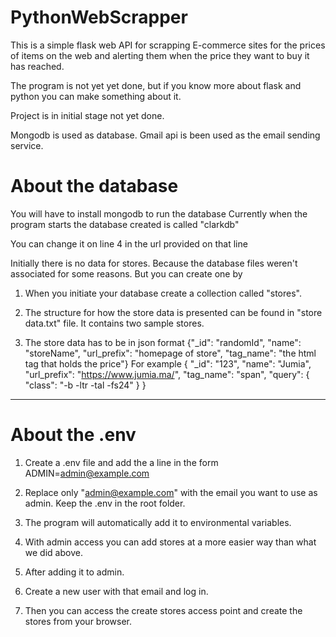 # PythonWebScrapper
This is a simple flask web API for scrapping E-commerce sites for the prices of items on the web and alerting them when the price they want to buy it has reached.

The program is not yet yet done, but if you know more about flask and python you can make something about it.

Project is in initial stage not yet done.

Mongodb is used as database.
Gmail api is been used as the email sending service.

 # About the database
 
 You will have to install mongodb to run the database
 Currently when the program starts the database created is called "clarkdb"
 
 You can change it on line 4 in the url provided on that line 
 
 Initially there is no data for stores. Because the database files weren't associated for some reasons. But you can create one by
 
 1. When you initiate your database create a collection called "stores".
 
 2. The structure for how the store data is presented can be found in "store data.txt" file. It contains two sample stores.
 
 3. The store data has to be in json format 
 {"_id": "randomId", "name": "storeName", "url_prefix": "homepage of store", "tag_name": "the html tag that holds the price"}
 For example
 {
    "_id": "123",
    "name": "Jumia",
    "url_prefix": "https://www.jumia.ma/",
    "tag_name": "span",
    "query": {
        "class": "-b -ltr -tal -fs24"
    }
}
************************************************************************************

# About the .env
1. Create a .env file and add the a line in the form
ADMIN=admin@example.com

2. Replace only "admin@example.com" with the email you want to use as admin. Keep the .env in the root folder.
3. The program will automatically add it to environmental variables.
4. With admin access you can add stores at a more easier way than what we did above.
5. After adding it to admin.
6. Create a new user with that email and log in.
7. Then you can access the create stores access point and create the stores from your browser.
